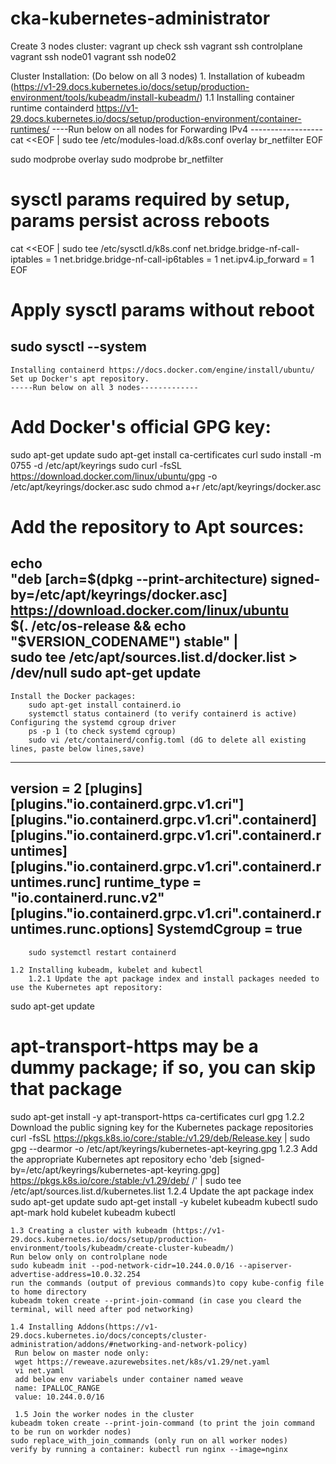 # cka-kubernetes-administrator

Create 3 nodes cluster:
    vagrant up
 check ssh
    vagrant ssh controlplane
    vagrant ssh node01
    vagrant ssh node02

Cluster Installation: (Do below on all 3 nodes)
    1. Installation of kubeadm (https://v1-29.docs.kubernetes.io/docs/setup/production-environment/tools/kubeadm/install-kubeadm/)
    1.1 Installing container runtime containderd
        https://v1-29.docs.kubernetes.io/docs/setup/production-environment/container-runtimes/
----Run below on all nodes for Forwarding IPv4 ------------------
cat <<EOF | sudo tee /etc/modules-load.d/k8s.conf
overlay
br_netfilter
EOF

sudo modprobe overlay
sudo modprobe br_netfilter

# sysctl params required by setup, params persist across reboots
cat <<EOF | sudo tee /etc/sysctl.d/k8s.conf
net.bridge.bridge-nf-call-iptables  = 1
net.bridge.bridge-nf-call-ip6tables = 1
net.ipv4.ip_forward                 = 1
EOF

# Apply sysctl params without reboot
sudo sysctl --system
-----------------------------
    Installing containerd https://docs.docker.com/engine/install/ubuntu/
    Set up Docker's apt repository.
    -----Run below on all 3 nodes-------------
# Add Docker's official GPG key:
sudo apt-get update
sudo apt-get install ca-certificates curl
sudo install -m 0755 -d /etc/apt/keyrings
sudo curl -fsSL https://download.docker.com/linux/ubuntu/gpg -o /etc/apt/keyrings/docker.asc
sudo chmod a+r /etc/apt/keyrings/docker.asc

# Add the repository to Apt sources:
echo \
  "deb [arch=$(dpkg --print-architecture) signed-by=/etc/apt/keyrings/docker.asc] https://download.docker.com/linux/ubuntu \
  $(. /etc/os-release && echo "$VERSION_CODENAME") stable" | \
  sudo tee /etc/apt/sources.list.d/docker.list > /dev/null
sudo apt-get update
-------------------------------------
    Install the Docker packages:
        sudo apt-get install containerd.io
        systemctl status containerd (to verify containerd is active)
    Configuring the systemd cgroup driver
        ps -p 1 (to check systemd cgroup)
        sudo vi /etc/containerd/config.toml (dG to delete all existing lines, paste below lines,save)
---------------------------------------------------
version = 2
[plugins]
  [plugins."io.containerd.grpc.v1.cri"]
   [plugins."io.containerd.grpc.v1.cri".containerd]
      [plugins."io.containerd.grpc.v1.cri".containerd.runtimes]
        [plugins."io.containerd.grpc.v1.cri".containerd.runtimes.runc]
          runtime_type = "io.containerd.runc.v2"
          [plugins."io.containerd.grpc.v1.cri".containerd.runtimes.runc.options]
            SystemdCgroup = true
----------------------------------------
        sudo systemctl restart containerd

    1.2 Installing kubeadm, kubelet and kubectl
        1.2.1 Update the apt package index and install packages needed to use the Kubernetes apt repository:
sudo apt-get update
# apt-transport-https may be a dummy package; if so, you can skip that package
sudo apt-get install -y apt-transport-https ca-certificates curl gpg
        1.2.2 Download the public signing key for the Kubernetes package repositories
curl -fsSL https://pkgs.k8s.io/core:/stable:/v1.29/deb/Release.key | sudo gpg --dearmor -o /etc/apt/keyrings/kubernetes-apt-keyring.gpg
        1.2.3 Add the appropriate Kubernetes apt repository
echo 'deb [signed-by=/etc/apt/keyrings/kubernetes-apt-keyring.gpg] https://pkgs.k8s.io/core:/stable:/v1.29/deb/ /' | sudo tee /etc/apt/sources.list.d/kubernetes.list
        1.2.4 Update the apt package index
sudo apt-get update
sudo apt-get install -y kubelet kubeadm kubectl
sudo apt-mark hold kubelet kubeadm kubectl

    1.3 Creating a cluster with kubeadm (https://v1-29.docs.kubernetes.io/docs/setup/production-environment/tools/kubeadm/create-cluster-kubeadm/)
    Run below only on controlplane node
    sudo kubeadm init --pod-network-cidr=10.244.0.0/16 --apiserver-advertise-address=10.0.32.254
    run the commands (output of previous commands)to copy kube-config file to home directory
    kubeadm token create --print-join-command (in case you cleard the terminal, will need after pod networking)

    1.4 Installing Addons(https://v1-29.docs.kubernetes.io/docs/concepts/cluster-administration/addons/#networking-and-network-policy)
     Run below on master node only:
     wget https://reweave.azurewebsites.net/k8s/v1.29/net.yaml
     vi net.yaml
     add below env variabels under container named weave
     name: IPALLOC_RANGE
     value: 10.244.0.0/16

     1.5 Join the worker nodes in the cluster
    kubeadm token create --print-join-command (to print the join command to be run on workder nodes)
    sudo replace_with_join_commands (only run on all worker nodes)
    verify by running a container: kubectl run nginx --image=nginx
